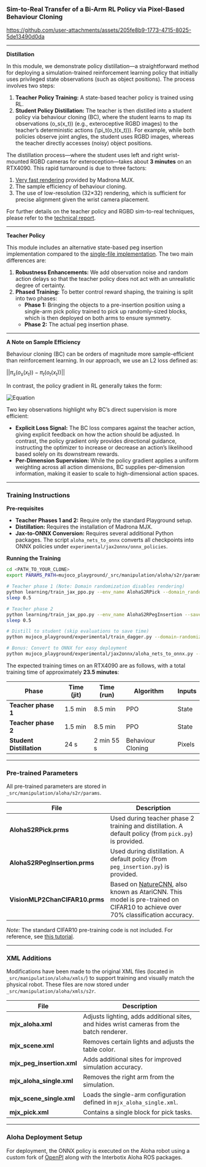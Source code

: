 ### Sim-to-Real Transfer of a Bi-Arm RL Policy via Pixel-Based Behaviour Cloning

https://github.com/user-attachments/assets/205fe8b9-1773-4715-8025-5de13490d0da

---

**Distillation**

In this module, we demonstrate policy distillation—a straightforward method for deploying a simulation-trained reinforcement learning policy that initially uses privileged state observations (such as object positions). The process involves two steps: 

1. **Teacher Policy Training:** A state-based teacher policy is trained using RL.
2. **Student Policy Distillation:** The teacher is then distilled into a student policy via behaviour cloning (BC), where the student learns to map its observations \(o_s(x_t)\) (e.g., exteroceptive RGBD images) to the teacher’s deterministic actions \(\pi_t(o_t(x_t))\). For example, while both policies observe joint angles, the student uses RGBD images, whereas the teacher directly accesses (noisy) object positions.

The distillation process—where the student uses left and right wrist-mounted RGBD cameras for exteroception—takes about **3 minutes** on an RTX4090. This rapid turnaround is due to three factors:

1. [Very fast rendering](https://github.com/google-deepmind/mujoco_playground/blob/main/mujoco_playground/experimental/madrona_benchmarking/figures/cartpole_benchmark_full.png) provided by Madrona MJX.
2. The sample efficiency of behaviour cloning.
3. The use of low-resolution (32×32) rendering, which is sufficient for precise alignment given the wrist camera placement.

For further details on the teacher policy and RGBD sim-to-real techniques, please refer to the [technical report](https://docs.google.com/presentation/d/1v50Vg-SJdy5HV5JmPHALSwph9mcVI2RSPRdrxYR3Bkg/edit?usp=sharing).

---

**Teacher Policy**

This module includes an alternative state-based peg insertion implementation compared to the [single-file implementation](https://github.com/google-deepmind/mujoco_playground/blob/main/mujoco_playground/_src/manipulation/aloha/single_peg_insertion.py). The two main differences are:

1. **Robustness Enhancements:** We add observation noise and random action delays so that the teacher policy does not act with an unrealistic degree of certainty.
2. **Phased Training:** To better control reward shaping, the training is split into two phases:
   - **Phase 1:** Bringing the objects to a pre-insertion position using a single-arm pick policy trained to pick up randomly-sized blocks, which is then deployed on both arms to ensure symmetry.
   - **Phase 2:** The actual peg insertion phase.

---

**A Note on Sample Efficiency**

Behaviour cloning (BC) can be orders of magnitude more sample-efficient than reinforcement learning. In our approach, we use an L2 loss defined as:

$|| \pi_s(o_s(x_t)) - \pi_t(o_t(x_t)) ||$

In contrast, the policy gradient in RL generally takes the form:

![Equation](https://latex.codecogs.com/svg.latex?\nabla_\theta%20J(\theta)%20=%20\mathbb{E}_{\tau%20\sim%20\theta}%20\left[\sum_t%20\nabla_\theta%20\log%20\pi_\theta(a_t%20|%20s_t)%20R(\tau)\right])

Two key observations highlight why BC’s direct supervision is more efficient:

- **Explicit Loss Signal:** The BC loss compares against the teacher action, giving explicit feedback on how the action should be adjusted. In contrast, the policy gradient only provides directional guidance, instructing the optimizer to increase or decrease an action’s likelihood based solely on its downstream rewards.
- **Per-Dimension Supervision:** While the policy gradient applies a uniform weighting across all action dimensions, BC supplies per-dimension information, making it easier to scale to high-dimensional action spaces.

---

### Training Instructions

**Pre-requisites**

- **Teacher Phases 1 and 2:** Require only the standard Playground setup.
- **Distillation:** Requires the installation of Madrona MJX.
- **Jax-to-ONNX Conversion:** Requires several additional Python packages. The script `aloha_nets_to_onnx` converts all checkpoints into ONNX policies under `experimental/jax2onnx/onnx_policies`.

**Running the Training**

```bash
cd <PATH_TO_YOUR_CLONE>
export PARAMS_PATH=mujoco_playground/_src/manipulation/aloha/s2r/params

# Teacher phase 1 (Note: Domain randomization disables rendering)
python learning/train_jax_ppo.py --env_name AlohaS2RPick --domain_randomization --norender_final_policy --save_params_path $PARAMS_PATH/AlohaS2RPick.prms
sleep 0.5

# Teacher phase 2
python learning/train_jax_ppo.py --env_name AlohaS2RPegInsertion --save_params_path $PARAMS_PATH/AlohaS2RPegInsertion.prms
sleep 0.5

# Distill to student (skip evaluations to save time)
python mujoco_playground/experimental/train_dagger.py --domain-randomization --num-evals 0

# Bonus: Convert to ONNX for easy deployment
python mujoco_playground/experimental/jax2onnx/aloha_nets_to_onnx.py --checkpoint_path <YOUR_DISTILL_CHECKPOINT_DIR>
```

The expected training times on an RTX4090 are as follows, with a total training time of approximately **23.5 minutes**:

| Phase                     | Time (jit) | Time (run) | Algorithm           | Inputs |
|---------------------------|------------|------------|---------------------|--------|
| **Teacher phase 1**       | 1.5 min   | 8.5 min    | PPO                 | State  |
| **Teacher phase 2**       | 1.5 min   | 8.5 min    | PPO                 | State  |
| **Student Distillation**  | 24 s      | 2 min 55 s | Behaviour Cloning   | Pixels |

---

### Pre-trained Parameters

All pre-trained parameters are stored in `_src/manipulation/aloha/s2r/params`.

| File                         | Description                                                                                                                                           |
|------------------------------|-------------------------------------------------------------------------------------------------------------------------------------------------------|
| **AlohaS2RPick.prms**        | Used during teacher phase 2 training and distillation. A default policy (from `pick.py`) is provided.                                                 |
| **AlohaS2RPegInsertion.prms**| Used during distillation. A default policy (from `peg_insertion.py`) is provided.                                                                    |
| **VisionMLP2ChanCIFAR10.prms** | Based on [NatureCNN](https://github.com/google/brax/blob/241f9bc5bbd003f9cfc9ded7613388e2fe125af6/brax/training/networks.py#L153), also known as AtariCNN. This model is pre-trained on CIFAR10 to achieve over 70% classification accuracy. |

*Note:* The standard CIFAR10 pre-training code is not included. For reference, see [this tutorial](https://uvadlc-notebooks.readthedocs.io/en/latest/tutorial_notebooks/JAX/tutorial5/Inception_ResNet_DenseNet.html).

---

### XML Additions

Modifications have been made to the original XML files (located in `_src/manipulation/aloha/xmls/`) to support training and visually match the physical robot. These files are now stored under `_src/manipulation/aloha/xmls/s2r`.

| File                  | Description                                                                                                       |
|-----------------------|-------------------------------------------------------------------------------------------------------------------|
| **mjx_aloha.xml**     | Adjusts lighting, adds additional sites, and hides wrist cameras from the batch renderer.                         |
| **mjx_scene.xml**     | Removes certain lights and adjusts the table color.                                                              |
| **mjx_peg_insertion.xml** | Adds additional sites for improved simulation accuracy.                                                      |
| **mjx_aloha_single.xml** | Removes the right arm from the simulation.                                                                     |
| **mjx_scene_single.xml** | Loads the single-arm configuration defined in `mjx_aloha_single.xml`.                                           |
| **mjx_pick.xml**      | Contains a single block for pick tasks.                                                                            |

---

### Aloha Deployment Setup

For deployment, the ONNX policy is executed on the Aloha robot using a custom fork of [OpenPI](https://github.com/Physical-Intelligence/openpi) along with the Interbotix Aloha ROS packages.
